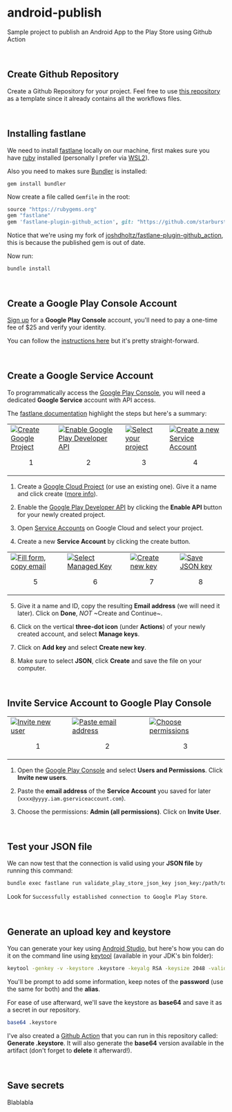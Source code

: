 # android-publish

Sample project to publish an Android App to the Play Store using Github Action

<br/>

## Create Github Repository

Create a Github Repository for your project. Feel free to use [this repository](https://github.com/starburst997/android-publish) as a template since it already contains all the workflows files.

<br/>

## Installing fastlane

We need to install [fastlane](https://fastlane.tools/) locally on our machine, first makes sure you have [ruby](https://www.ruby-lang.org/en/documentation/installation/#rubyinstaller) installed (personally I prefer via [WSL2](https://learn.microsoft.com/en-us/windows/wsl/install)).

Also you need to makes sure [Bundler](https://bundler.io/) is installed:

```console
gem install bundler
```

Now create a file called `Gemfile` in the root:

```ruby
source "https://rubygems.org"
gem "fastlane"
gem 'fastlane-plugin-github_action', git: "https://github.com/starburst997/fastlane-plugin-github_action"
```

Notice that we're using my fork of [joshdholtz/fastlane-plugin-github_action](https://github.com/starburst997/fastlane-plugin-github_action), this is because the published gem is out of date.

Now run:

```console
bundle install
```

<br/>

## Create a Google Play Console Account

[Sign up](https://play.google.com/console/signup) for a **Google Play Console** account, you'll need to pay a one-time fee of $25 and verify your identity. 

You can follow the [instructions here](https://support.google.com/googleplay/android-developer/answer/6112435) but it's pretty straight-forward.

<br/>

## Create a Google Service Account

To programmatically access the [Google Play Console](https://play.google.com/console/?hl=en), you will need a dedicated **Google Service** account with API access.

The [fastlane documentation](https://docs.fastlane.tools/actions/supply/) highlight the steps but here's a summary:

<table align="center"><tr><td>
<a href="https://jd.boiv.in/assets/posts/2025-02-05-android-publish/google-service-01.png" target="_blank"><img src="https://jd.boiv.in/assets/posts/2025-02-05-android-publish/small/google-service-01.png" alt="Create Google Project" title="Create Google Project"/></a><p align="center">1</p>
</td><td>
<a href="https://jd.boiv.in/assets/posts/2025-02-05-android-publish/google-service-02.png" target="_blank"><img src="https://jd.boiv.in/assets/posts/2025-02-05-android-publish/small/google-service-02.png" alt="Enable Google Play Developer API" title="Enable Google Play Developer API"/></a><p align="center">2</p>
</td><td>
<a href="https://jd.boiv.in/assets/posts/2025-02-05-android-publish/google-service-03.png" target="_blank"><img src="https://jd.boiv.in/assets/posts/2025-02-05-android-publish/small/google-service-03.png" alt="Select your project" title="Select your project" /></a><p align="center">3</p>
</td><td>
<a href="https://jd.boiv.in/assets/posts/2025-02-05-android-publish/google-service-04.png" target="_blank"><img src="https://jd.boiv.in/assets/posts/2025-02-05-android-publish/small/google-service-04.png" alt="Create a new Service Account" title="Create a new Service Account" /></a><p align="center">4</p>
</td></tr></table>

1. Create a [Google Cloud Project](https://console.cloud.google.com/projectcreate) (or use an existing one). Give it a name and click create ([more info](https://cloud.google.com/resource-manager/docs/creating-managing-projects)).

2. Enable the [Google Play Developer API](https://console.developers.google.com/apis/api/androidpublisher.googleapis.com/?hl=en) by clicking the **Enable API** button for your newly created project.

3. Open [Service Accounts](https://console.cloud.google.com/iam-admin/serviceaccounts?hl=en) on Google Cloud and select your project.

4. Create a new **Service Account** by clicking the create button.

<table align="center"><tr><td>
<a href="https://jd.boiv.in/assets/posts/2025-02-05-android-publish/google-service-05.png" target="_blank"><img src="https://jd.boiv.in/assets/posts/2025-02-05-android-publish/small/google-service-05.png" alt="Fill form, copy email" title="Fill form, copy email"/></a><p align="center">5</p>
</td><td>
<a href="https://jd.boiv.in/assets/posts/2025-02-05-android-publish/google-service-06.png" target="_blank"><img src="https://jd.boiv.in/assets/posts/2025-02-05-android-publish/small/google-service-06.png" alt="Select Managed Key" title="Select Managed Key"/></a><p align="center">6</p>
</td><td>
<a href="https://jd.boiv.in/assets/posts/2025-02-05-android-publish/google-service-07.png" target="_blank"><img src="https://jd.boiv.in/assets/posts/2025-02-05-android-publish/small/google-service-07.png" alt="Create new key" title="Create new key" /></a><p align="center">7</p>
</td><td>
<a href="https://jd.boiv.in/assets/posts/2025-02-05-android-publish/google-service-08.png" target="_blank"><img src="https://jd.boiv.in/assets/posts/2025-02-05-android-publish/small/google-service-08.png" alt="Save JSON key" title="Save JSON key" /></a><p align="center">8</p>
</td></tr></table>

5. Give it a name and ID, copy the resulting **Email address** (we will need it later). Click on **Done**, *NOT* ~Create and Continue~.

6. Click on the vertical **three-dot icon** (under **Actions**) of your newly created account, and select **Manage keys**.

7. Click on **Add key** and select **Create new key**.

8. Make sure to select **JSON**, click **Create** and save the file on your computer.

<br/>

## Invite Service Account to Google Play Console

<table align="center"><tr><td>
<a href="https://jd.boiv.in/assets/posts/2025-02-05-android-publish/invite-service-01.png" target="_blank"><img src="https://jd.boiv.in/assets/posts/2025-02-05-android-publish/small/invite-service-01.png" alt="Invite new user" title="Invite new user"/></a><p align="center">1</p>
</td><td>
<a href="https://jd.boiv.in/assets/posts/2025-02-05-android-publish/invite-service-02.png" target="_blank"><img src="https://jd.boiv.in/assets/posts/2025-02-05-android-publish/small/invite-service-02.png" alt="Paste email address" title="Paste email address"/></a><p align="center">2</p>
</td><td>
<a href="https://jd.boiv.in/assets/posts/2025-02-05-android-publish/invite-service-03.png" target="_blank"><img src="https://jd.boiv.in/assets/posts/2025-02-05-android-publish/small/invite-service-03.png" alt="Choose permissions" title="Choose permissions" /></a><p align="center">3</p>
</td></tr></table>

1. Open the [Google Play Console](https://play.google.com/console/?hl=en) and select **Users and Permissions**. Click **Invite new users**.

2. Paste the **email address** of the **Service Account** you saved for later (`xxxx@yyyy.iam.gserviceaccount.com`).

3. Choose the permissions: **Admin (all permissions)**. Click on **Invite User**.

<br/>

## Test your JSON file

We can now test that the connection is valid using your **JSON file** by running this command:

```sh
bundle exec fastlane run validate_play_store_json_key json_key:/path/to/your/downloaded/file.json
```

Look for `Successfully established connection to Google Play Store`.

<br/>

## Generate an upload key and keystore

You can generate your key using [Android Studio](https://developer.android.com/studio/publish/app-signing#generate-key), but here's how you can do it on the command line using [keytool](https://docs.oracle.com/javase/7/docs/technotes/tools/solaris/keytool.html) (available in your JDK's bin folder):

```sh
keytool -genkey -v -keystore .keystore -keyalg RSA -keysize 2048 -validity 10000
```

You'll be prompt to add some information, keep notes of the **password** (use the same for both) and the **alias**.

For ease of use afterward, we'll save the keystore as **base64** and save it as a secret in our repository.

```sh
base64 .keystore
```

I've also created a [Github Action](https://github.com/starburst997/android-publish/blob/main/.github/workflows/keystore.yml) that you can run in this repository called: **Generate .keystore**. It will also generate the **base64** version available in the artifact (don't forget to **delete** it afterward!).

<br/>

## Save secrets

Blablabla